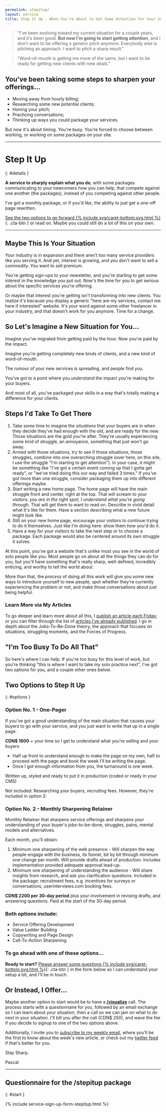```yaml
---
permalink: stepitup/
layout: service
title: Step It Up - When You're About to Get Some Attention for Your Services...
---
```


<div class="pitch-lead-up" markdown="1">

<div class="situation-quotes" markdown="1">

> "I've been evolving toward my current situation for a couple years, and it's been good. **But now I'm going to start getting attention**, and I don't want to be offering a generic pitch anymore. Everybody else is pitching an approach. I want to pitch a sharp result."

> "Word-of-mouth is getting me more of the same, but I want to be ready for getting new clients with new deals."

</div>

<div class="pitch-lead-up-block" markdown="1">

## You've been taking some steps to sharpen your offerings...

* Moving away from hourly billing;
* Researching some new potential clients;
* Honing your pitch;
* Practicing conversations;
* Thinking up ways you could package your services.


<div class="pitch-lead-up-block" markdown="1">

But now it's about timing. You're busy. You're forced to choose between working, or working on some packages on your site.

</div>

</div>

---

# Step It Up
{: #details }

**A service to sharply explain what you do**, with some packages communicating to your newcomers how you can help, that compete against one another (the packages), instead of you competing against other people.

I've got a monthly package, or if you'd like, the ability to just get a one-off page rewritten.

[See the two options to go forward {% include svg/caret-bottom.svg.html %}](#options){: .cta-btn } or read on. Maybe you could still do a lot of this on your own.

---

## Maybe This Is Your Situation

Your industry is in expansion and there aren't too many service providers like you serving it. And yet, interest is growing, and you don't want to sell a commodity. You want to sell premium.

You're getting sign-ups to your newsletter, and you're starting to get some interest in the knowledge you put out. Now's the time for you to get serious about the specific services you're offering.

Or maybe that interest you're getting isn't transforming into new clients. You realize it's because you display a generic "here are my services, contact me here if interested" website. It's your word against some other freelancer in your industry, and that doesn't work for you anymore. Time for a change.

## So Let's Imagine a New Situation for You...

Imagine you've migrated from getting paid by the hour. Now you're paid by the impact.

Imagine you're getting completely new kinds of clients, and a new kind of word-of-mouth.

The rumour of your new services is spreading, and people find you.

You've got to a point where you _understand_ the impact you're making for your buyers.

And most of all, you've packaged your skills in a way that's totally making a difference for your clients.

## Steps I'd Take To Get There

1. Take some time to imagine the _situations_ that your buyers are in when they decide they've had enough with the old, and are ready for the new. Those situations are the gold you're after. They're usually experiencing some kind of struggle, an annoyance, something that just won't go away.
2. Armed with those situations, try to see if those situations, those struggles, combine into one overarching struggle (over here, on this site, I use the struggle "I'm starting to get attention"). In your case, it might be something like "I've got a certain event coming up that I gotta get ready", or "we've tried doing this our way and failed 3 times." If you've got more than one struggle, consider packaging them up into different offerings maybe.
3. Start writing a new home page. The home page will have the main struggle front and center, right at the top. That will scream to your visitors: _you are in the right spot, I understand what you're going through_. That will get them to want to read on. Describe in vivid detail what it's like for them. Have a section describing what a new future might look like.
4. Still on your new home page, encourage your visitors to continue trying to do it themselves. Just like I'm doing here: show them how you'd do it.
5. Have a way for your visitors to take the next step or to choose a package. Each package would also be centered around its own struggle it solves.

At this point, you've got a website that's unlike most you see in the world of solo people like you. Most people go on about all the things they can do for you, but you'll have something that's really sharp, well-defined, incredibly enticing, and worthy to tell the world about.

More than that, the _process_ of doing all this work will give you some new ways to introduce yourself to new people, spot whether they're currently experiencing the problem or not, and make those conversations about just being helpful.

### Learn More via My Articles

To go deeper and learn more about all this, I [publish an article each Friday](/articles#be-notified), or you can filter through the list of [articles I've already published](/articles). I go in depth about the Jobs-To-Be-Done theory, the approach that focuses on situations, struggling moments, and the Forces of Progress.

## "I'm Too Busy To Do All That"

So here's where I can help. If you're too busy for this level of work, but you're thinking "this is where I want to take my solo practice next", I've got two options for you, and a couple other ones below.

## Two Options to Step It Up
{: #options }

### Option No. 1 - One-Pager

If you've got a good understanding of the main situation that causes your buyers to go with your service, and you just want to write that up in a single page.

**CDN$&nbsp;1600** + your time so I get to understand what you're selling and your buyers

* Half up front to understand enough to make the page on my own, half to proceed with the page and book the week I'll be writing the page.
* Once I got enough information from you, the turnaround is one week.

Written up, styled and ready to put it in production (coded or ready in your CMS)

Not included: Researching your buyers, recruiting fees. However, they're included in option 2:

### Option No. 2 - Monthly Sharpening Retainer

Monthly Retainer that sharpens service offerings and sharpens your understanding of your buyer's jobs-to-be-done, struggles, pains, mental models and alternatives.

Each month, you'll obtain:

1. Minimum one sharpening of the web presence - Will sharpen the way people engage with the business, its funnel, bit by bit through minimum one change per month. Will provide drafts ahead of production. Includes implementation provided adequate approval lead-up.
2. Minimum one sharpening of understanding the audience - Will share insights from research, and ask you clarification questions. Included in the package: recruitment fees, e.g. incentives for surveys or conversations, userinterviews.com booking fees.

**CDN$&nbsp;2200 per 30-day period** plus your involvement in revising drafts, and answering questions. Paid at the start of the 30-day period.

### Both options include:

* Service Offering Development
* Value Ladder Building
* Copywriting and Page Design
* Call-To-Action Sharpening

### To go ahead with one of these options...

**Ready to start?** [Please answer some questions {% include svg/caret-bottom.svg.html %}](#start){: .cta-btn } in the form below so I can understand your setup a bit, and I'll be in touch.

## Or Instead, I Offer...

Maybe another option to start would be to have a **[/visualize](/visualize#details)** call. The process starts with a questionnaire for you, followed by an email exchange so I can learn about your situation, then a call so we can jam on what to do next in your situation. I'll bill you after the call (CDN$&nbsp;250), and wave the fee if you decide to signup to one of the two options above.

Additionally, I invite you to [subscribe to my weekly email](/articles/#be-notified), where you'll be the first to know about the week's new article, or check out my [twitter feed][twitter] if that's better for you.

[twitter]: https://twitter.com/pascallaliberte

Stay Sharp.

Pascal

---

## Questionnaire for the /stepitup package
{: #start }

{% include service-sign-up-form-stepitup.html %}
